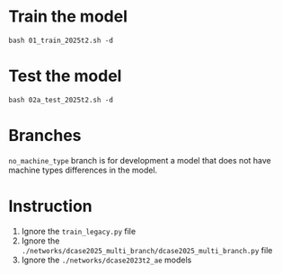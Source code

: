 # Train the model
```bash 01_train_2025t2.sh -d```
# Test the model
```bash 02a_test_2025t2.sh -d```

# Branches
`no_machine_type` branch is for development a model that does not have machine types differences in the model.

# Instruction
1. Ignore the `train_legacy.py` file
2. Ignore the `./networks/dcase2025_multi_branch/dcase2025_multi_branch.py` file
3. Ignore the `./networks/dcase2023t2_ae` models
